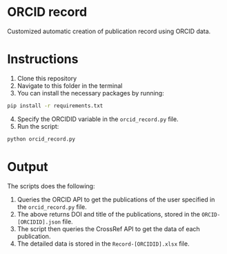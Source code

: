 # ORCID record

Customized automatic creation of publication record using ORCID data.

# Instructions

1. Clone this repository
2. Navigate to this folder in the terminal
3. You can install the necessary packages by running:
```bash
pip install -r requirements.txt
```
4. Specify the ORCIDID variable in the `orcid_record.py` file.
5. Run the script:
```bash
python orcid_record.py
```

# Output
The scripts does the following:
1. Queries the ORCID API to get the publications of the user specified in the `orcid_record.py` file.
2. The above returns DOI and title of the publications, stored in the `ORCID-[ORCIDID].json` file.
3. The script then queries the CrossRef API to get the data of each publication.
4. The detailed data is stored in the `Record-[ORCIDID].xlsx` file.

